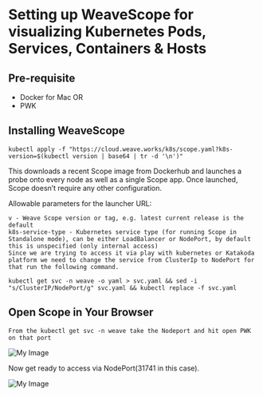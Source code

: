 # Setting up WeaveScope for visualizing Kubernetes Pods, Services, Containers & Hosts

## Pre-requisite

- Docker for Mac OR
- PWK 


## Installing WeaveScope

```
kubectl apply -f "https://cloud.weave.works/k8s/scope.yaml?k8s-version=$(kubectl version | base64 | tr -d '\n')"
```

This downloads a recent Scope image from Dockerhub and launches a probe onto every node as well as a single Scope app. Once launched, Scope doesn’t require any other configuration.

Allowable parameters for the launcher URL:

```
v - Weave Scope version or tag, e.g. latest current release is the default
k8s-service-type - Kubernetes service type (for running Scope in Standalone mode), can be either LoadBalancer or NodePort, by default this is unspecified (only internal access)
Since we are trying to access it via play with kubernetes or Katakoda platform we need to change the service from ClusterIp to NodePort for that run the following command.
```
```
kubectl get svc -n weave -o yaml > svc.yaml && sed -i "s/ClusterIP/NodePort/g" svc.yaml && kubectl replace -f svc.yaml
```

## Open Scope in Your Browser

```
From the kubectl get svc -n weave take the Nodeport and hit open PWK on that port 
```

![My Image](https://github.com/nholuongut/dockerlabs/blob/master/kubernetes/workshop/weave-service.png)


Now get ready to access via  NodePort(31741 in this case).

![My Image](https://github.com/nholuongut/dockerlabs/blob/master/kubernetes/workshop/Weave-UI.png)


